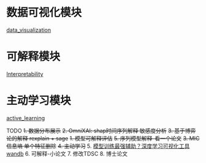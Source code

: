 # 数据可视化模块
[data_visualization](tests/data_vis/data_visualization.md)

# 可解释模块
[Interpretability](tests/test_Interpretability/interpret.md)

# 主动学习模块
[active_learning](tests/test_active_learning/active_learning.md)

TODO
~~1. 数据分布展示~~
~~2. OmniXAI: shap时间序列解释 敏感度分析~~
~~3. 基于博弈论的解释 rexplain + sage~~
~~1. 模型可解释评估~~
~~5. 序列模型解释-看一个论文~~
~~3. MIC 信息墒 单个特征删除~~
~~4. 主动学习~~
5. [模型训练最强辅助？深度学习可视化工具 wandb](https://github.com/wandb/wandb)
6. 可解释-小论文
7. 修改TDSC
8. 博士论文
